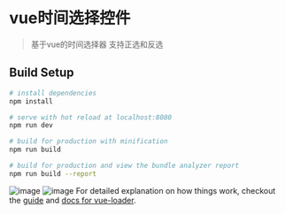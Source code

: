 # vue时间选择控件

> 基于vue的时间选择器
支持正选和反选

## Build Setup

``` bash
# install dependencies
npm install

# serve with hot reload at localhost:8080
npm run dev

# build for production with minification
npm run build

# build for production and view the bundle analyzer report
npm run build --report
```
![image](https://github.com/wanghangit/vue-timePicker/raw/master/img/1.png)
![image](https://github.com/wanghangit/vue-timePicker/raw/master/img/2.png)
For detailed explanation on how things work, checkout the [guide](http://vuejs-templates.github.io/webpack/) and [docs for vue-loader](http://vuejs.github.io/vue-loader).
